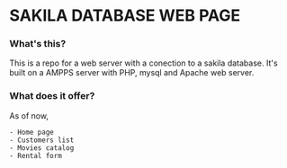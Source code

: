 # SAKILA DATABASE WEB PAGE


### What's this?
This is a repo for a web server with a conection to a sakila database.
It's built on a AMPPS server with PHP, mysql and Apache web server.


### What does it offer?
As of now,


    - Home page
    - Customers list
    - Movies catalog
    - Rental form